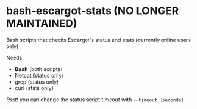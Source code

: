 # bash-escargot-stats (NO LONGER MAINTAINED)
Bash scripts that checks Escargot's status and stats (currently online users only)

Needs
* **Bash** (both scripts)
* Netcat (status only)
* grep  (status only)
* curl (stats only)

_Psst!_ you can change the status script timeout with `--timeout (seconds)`
